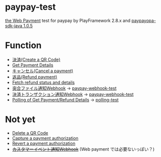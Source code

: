 # paypay-test
[the Web Payment](https://developer.paypay.ne.jp/products/docs/webpayment#demo-heading) test for paypay by PlayFramework 2.8.x and [paypayopa-sdk-java 1.0.5](https://github.com/paypay/paypayopa-sdk-java/tree/1.0.5)

# Function
* [決済(Create a QR Code)](https://developer.paypay.ne.jp/products/docs/webpayment#dynamic-qr-codeid)
* [Get Payment Details](https://developer.paypay.ne.jp/products/docs/webpayment#fetch-qr-code)
* [キャンセル(Cancel a payment)](https://developer.paypay.ne.jp/products/docs/webpayment#cancel-payment)
* [返品(Refund payment)](https://developer.paypay.ne.jp/products/docs/webpayment#refund-payment)
* [Fetch refund status and details](https://developer.paypay.ne.jp/products/docs/webpayment#fetch-refund-payment)
* [突合ファイル通知Webhook](https://developer.paypay.ne.jp/products/docs/webpayment#recon-file) -> [paypay-webhook-test](https://github.com/hakataminamiWS/paypay-webhook-test/tree/ae95d81b808e4ebd866ce0beb126f5db3808551c)
* [決済トランザクション通知Webhook](https://www.paypay.ne.jp/opa/doc/jp/v1.0/webcashier#tag/%E3%83%88%E3%83%A9%E3%83%B3%E3%82%B6%E3%82%AF%E3%82%B7%E3%83%A7%E3%83%B3%E3%82%A4%E3%83%99%E3%83%B3%E3%83%88) -> [paypay-webhook-test](https://github.com/hakataminamiWS/paypay-webhook-test/tree/ae95d81b808e4ebd866ce0beb126f5db3808551c)
* [Polling of Get Payment/Refund Details](https://developer.paypay.ne.jp/products/docs/webpayment#fetch-qr-code) -> [polling-test](https://github.com/hakataminamiWS/polling-test/tree/0c50138a3a84c4d314963f691e9b0c382c157450)

# Not yet
* [Delete a QR Code](https://developer.paypay.ne.jp/products/docs/webpayment#delete-qr-codeid)
* [Capture a payment authorization](https://developer.paypay.ne.jp/products/docs/webpayment#capture-payment)
* [Revert a payment authorization](https://developer.paypay.ne.jp/products/docs/webpayment#revert-payment)
* ~~[カスタマーイベント通知Webhook](https://www.paypay.ne.jp/opa/doc/jp/v1.0/account_link.html?_ga=2.173823210.835974427.1637208233-1402170323.1637208233#tag/%E3%82%AB%E3%82%B9%E3%82%BF%E3%83%9E%E3%83%BC%E3%82%A4%E3%83%99%E3%83%B3%E3%83%88)~~ (Web payment では必要ないっぽい？)
